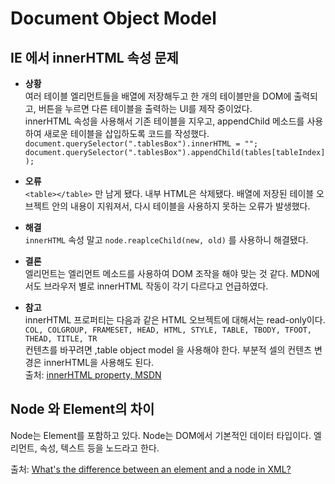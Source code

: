 # Document Object Model

## IE 에서 innerHTML 속성 문제

- **상황**   
여러 테이블 엘리먼트들을 배열에 저장해두고 한 개의 테이블만을 DOM에 출력되고, 버튼을 누르면 다른 테이블을 출력하는 UI를 제작 중이었다.  
innerHTML 속성을 사용해서 기존 테이블을 지우고, appendChild 메소드를 사용하여 새로운 테이블을 삽입하도록 코드를 작성했다.    
`document.querySelector(".tablesBox").innerHTML = "";`    
`document.querySelector(".tablesBox").appendChild(tables[tableIndex]);`   

- **오류**    
`<table></table>` 만 남게 됐다. 내부 HTML은 삭제됐다.
배열에 저장된 테이블 오브젝트 안의 내용이 지워져서, 다시 테이블을 사용하지 못하는 오류가 발생했다.

- **해결**    
`innerHTML` 속성 말고 `node.reaplceChild(new, old)` 를 사용하니 해결됐다.

- **결론**    
엘리먼트는 엘리먼트 메소드를 사용하여 DOM 조작을 해야 맞는 것 같다. MDN에서도 브라우저 별로 innerHTML 작동이 각기 다르다고 언급하였다.

- **참고**    
innerHTML 프로퍼티는 다음과 같은 HTML 오브젝트에 대해서는 read-only이다.   
`COL, COLGROUP, FRAMESET, HEAD, HTML, STYLE, TABLE, TBODY, TFOOT, THEAD, TITLE, TR `  
컨텐츠를 바꾸려면 ,table object model 을 사용해야 한다. 부분적 셀의 컨텐츠 변경은 innerHTML을 사용해도 된다.   
출처: [innerHTML property, MSDN](https://msdn.microsoft.com/en-us/ie/ms533897\(v=vs.94\))

## Node 와 Element의 차이
Node는 Element를 포함하고 있다. Node는 DOM에서 기본적인 데이터 타입이다. 엘리먼트, 속성, 텍스트 등을 노드라고 한다.

출처: [What's the difference between an element and a node in XML?](https://stackoverflow.com/questions/132564/whats-the-difference-between-an-element-and-a-node-in-xml)